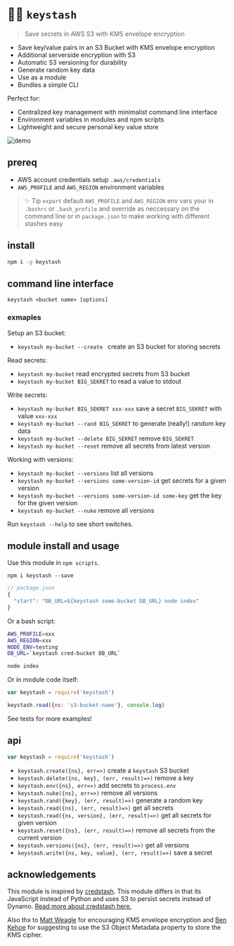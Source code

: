 # 🔑💌  `keystash`

> Save secrets in AWS S3 with KMS envelope encryption

- Save key/value pairs in an S3 Bucket with KMS envelope encryption
- Additional serverside encryption with S3
- Automatic S3 versioning for durability
- Generate random key data
- Use as a module
- Bundles a simple CLI

Perfect for:

- Centralized key management with minimalist command line interface
- Environment variables in modules and npm scripts
- Lightweight and secure personal key value store

![demo](https://raw.githubusercontent.com/smallwins/keystash/master/demo.png)

## prereq

- AWS account credentials setup `.aws/credentials` 
- `AWS_PROFILE` and `AWS_REGION` environment variables 

> ✨ Tip `export` default `AWS_PROFILE` and `AWS_REGION` env vars your in `.bashrc` or `.bash_profile` and override as neccessary on the command line or in `package.json` to make working with different stashes easy

## install

```bash
npm i -g keystash
```

## command line interface

```
keystash <bucket name> [options]
```

### exmaples

Setup an S3 bucket:

- `keystash my-bucket --create ` create an S3 bucket for storing secrets

Read secrets:

- `keystash my-bucket` read encrypted secrets from S3 bucket
- `keystash my-bucket BIG_SEKRET` to read a value to stdout

Write secrets:

- `keystash my-bucket BIG_SEKRET xxx-xxx` save a secret `BIG_SEKRET` with value `xxx-xxx`
- `keystash my-bucket --rand BIG_SEKRET` to generate (really!) random key data
- `keystash my-bucket --delete BIG_SEKRET` remove `BIG_SEKRET`
- `keystash my-bucket --reset` remove all secrets from latest version

Working with versions:

- `keystash my-bucket --versions` list all versions
- `keystash my-bucket --versions some-version-id` get secrets for a given version
- `keystash my-bucket --versions some-version-id some-key` get the key for the given version
- `keystash my-bucket --nuke` remove all versions

Run `keystash --help` to see short switches.

## module install and usage

Use this module in `npm scripts`.

```
npm i keystash --save
```

```javascript
// package.json
{
  "start": "DB_URL=${keystash some-bucket DB_URL} node index"
}
```

Or a bash script:

```bash
AWS_PROFILE=xxx
AWS_REGION=xxx
NODE_ENV=testing
DB_URL=`keystash cred-bucket DB_URL`

node index
```

Or in module code itself:

```javascript
var keystash = require('keystash')

keystash.read({ns: 's3-bucket-name'}, console.log)
```

See tests for more examples!

## api

```javascript
var keystash = require('keystash')
```

- `keystash.create({ns}, err=>)` create a `keystash` S3 bucket
- `keystash.delete({ns, key}, (err, result)=>)` remove a key
- `keystash.env({ns}, err=>)` add secrets to `process.env`
- `keystash.nuke({ns}, err=>)` remove all versions
- `keystash.rand({key}, (err, result)=>)` generate a random key
- `keystash.read({ns}, (err, result)=>)` get all secrets
- `keystash.read({ns, version}, (err, result)=>)` get all secrets for given version
- `keystash.reset({ns}, (err, result)=>)` remove all secrets from the current version
- `keystash.versions({ns}, (err, result)=>)` get all versions
- `keystash.write({ns, key, value}, (err, result)=>)` save a secret

## acknowledgements

This module is inspired by [credstash](https://github.com/fugue/credstash). This module differs in that its JavaScript instead of Python and uses S3 to persist secrets instead of Dynamo. [Read more about credstash here.](https://blog.fugue.co/2015-04-21-aws-kms-secrets.html)

Also thx to [Matt Weagle](https://twitter.com/mweagle) for encouraging KMS envelope encryption and [Ben Kehoe](https://twitter.com/ben11kehoe) for suggesting to use the S3 Object Metadata property to store the KMS cipher.
